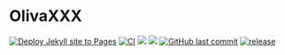 # OlivaXXX
[![Deploy Jekyll site to Pages](https://github.com/HsiangNianian/OlivaXXX/actions/workflows/jekyll.yml/badge.svg)](https://github.com/HsiangNianian/OlivaXXX/actions/workflows/jekyll.yml)
[![CI](https://github.com/HsiangNianian/OlivaXXX/actions/workflows/ci.yml/badge.svg)](https://github.com/HsiangNianian/OlivaXXX/actions/workflows/ci.yml)
[![](https://img.shields.io/github/issues/HsiangNianian/OlivaXXX)](https://github.com/HsiangNianian/OlivaXXX/issues)
[![](https://img.shields.io/github/issues-pr/HsiangNianian/OlivaXXX)](https://github.com/HsiangNianian/OlivaXXX/pulls)
[![GitHub last commit](https://img.shields.io/github/last-commit/HsiangNianian/OlivaXXX.svg)](https://github.com/HsiangNianian/OlivaXXX/commits) 
[![release](https://img.shields.io/github/v/release/HsiangNianian/OlivaXXX.svg)](https://github.com/HsiangNianian/OlivaXXX/releases)
